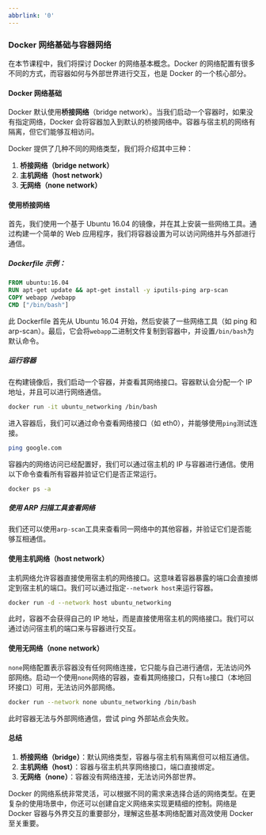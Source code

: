 ```yaml
---
abbrlink: '0'
---
```

### Docker 网络基础与容器网络

在本节课程中，我们将探讨 Docker 的网络基本概念。Docker 的网络配置有很多不同的方式，而容器如何与外部世界进行交互，也是 Docker 的一个核心部分。

#### Docker 网络基础

Docker 默认使用**桥接网络**（bridge network）。当我们启动一个容器时，如果没有指定网络，Docker 会将容器加入到默认的桥接网络中。容器与宿主机的网络有隔离，但它们能够互相访问。

Docker 提供了几种不同的网络类型，我们将介绍其中三种：

1. **桥接网络（bridge network）**
2. **主机网络（host network）**
3. **无网络（none network）**

#### 使用桥接网络

首先，我们使用一个基于 Ubuntu 16.04 的镜像，并在其上安装一些网络工具。通过构建一个简单的 Web 应用程序，我们将容器设置为可以访问网络并与外部进行通信。

##### Dockerfile 示例：

```Dockerfile
FROM ubuntu:16.04
RUN apt-get update && apt-get install -y iputils-ping arp-scan
COPY webapp /webapp
CMD ["/bin/bash"]
```

此 Dockerfile 首先从 Ubuntu 16.04 开始，然后安装了一些网络工具（如 ping 和 arp-scan）。最后，它会将`webapp`二进制文件复制到容器中，并设置`/bin/bash`为默认命令。

##### 运行容器

在构建镜像后，我们启动一个容器，并查看其网络接口。容器默认会分配一个 IP 地址，并且可以进行网络通信。

```bash
docker run -it ubuntu_networking /bin/bash
```

进入容器后，我们可以通过命令查看网络接口（如 eth0），并能够使用`ping`测试连接。

```bash
ping google.com
```

容器内的网络访问已经配置好，我们可以通过宿主机的 IP 与容器进行通信。使用以下命令查看所有容器并验证它们是否正常运行。

```bash
docker ps -a
```

##### 使用 ARP 扫描工具查看网络

我们还可以使用`arp-scan`工具来查看同一网络中的其他容器，并验证它们是否能够互相通信。

#### 使用主机网络（host network）

主机网络允许容器直接使用宿主机的网络接口。这意味着容器暴露的端口会直接绑定到宿主机的端口。我们可以通过指定`--network host`来运行容器。

```bash
docker run -d --network host ubuntu_networking
```

此时，容器不会获得自己的 IP 地址，而是直接使用宿主机的网络接口。我们可以通过访问宿主机的端口来与容器进行交互。

#### 使用无网络（none network）

`none`网络配置表示容器没有任何网络连接，它只能与自己进行通信，无法访问外部网络。启动一个使用`none`网络的容器，查看其网络接口，只有`lo`接口（本地回环接口）可用，无法访问外部网络。

```bash
docker run --network none ubuntu_networking /bin/bash
```

此时容器无法与外部网络通信，尝试 ping 外部站点会失败。

#### 总结

1. **桥接网络（bridge）**：默认网络类型，容器与宿主机有隔离但可以相互通信。
2. **主机网络（host）**：容器与宿主机共享网络接口，端口直接绑定。
3. **无网络（none）**：容器没有网络连接，无法访问外部世界。

Docker 的网络系统非常灵活，可以根据不同的需求来选择合适的网络类型。在更复杂的使用场景中，你还可以创建自定义网络来实现更精细的控制。网络是 Docker 容器与外界交互的重要部分，理解这些基本网络配置对高效使用 Docker 至关重要。
